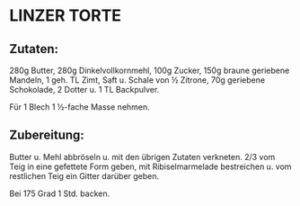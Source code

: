 # LINZER TORTE

## Zutaten:

280g Butter, 280g Dinkelvollkornmehl, 100g Zucker, 150g braune geriebene
Mandeln, 1 geh. TL Zimt, Saft u. Schale von ½ Zitrone, 70g geriebene
Schokolade, 2 Dotter u. 1 TL Backpulver.

Für 1 Blech 1 ½-fache Masse nehmen.

## Zubereitung:

Butter u. Mehl abbröseln u. mit den übrigen Zutaten verkneten. 2/3 vom
Teig in eine gefettete Form geben, mit Ribiselmarmelade bestreichen u.
vom restlichen Teig ein Gitter darüber geben.

Bei 175 Grad 1 Std. backen.

